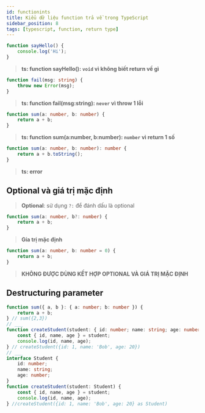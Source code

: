 ```yaml
---
id: functionints
title: Kiểu dữ liệu function trả về trong TypeScript
sidebar_position: 8
tags: [typescript, function, return type]
---
```


```ts
function sayHello() {
    console.log('Hi');
}
```

> **ts: function sayHello(): `void` vì không biết return về gì**

```ts
function fail(msg: string) {
    throw new Error(msg);
}
```

> **ts: function fail(msg:string): `never` vì throw 1 lỗi**

```ts
function sum(a: number, b: number) {
    return a + b;
}
```

> **ts: function sum(a:number, b:number): `number` vì return 1 số**

```ts
function sum(a: number, b: number): number {
    return a + b.toString();
}
```

> **ts: error**

## Optional và giá trị mặc định

> **Optional**: sử dụng `?:` để đánh dấu là optional

```ts
function sum(a: number, b?: number) {
    return a + b;
}
```

> **Gía trị mặc định**

```ts
function sum(a: number, b: number = 0) {
    return a + b;
}
```

> **KHÔNG ĐƯỢC DÙNG KẾT HỢP OPTIONAL VÀ GIÁ TRỊ MẶC ĐỊNH**

## Destructuring parameter

```ts
function sum({ a, b }: { a: number; b: number }) {
    return a + b;
} // sum({2,3})
// ___
function createStudent(student: { id: number; name: string; age: number }) {
    const { id, name, age } = student;
    console.log(id, name, age);
} // createStudent({id: 1, name: 'Bob', age: 20})
// ___
interface Student {
    id: number;
    name: string;
    age: number;
}
function createStudent(student: Student) {
    const { id, name, age } = student;
    console.log(id, name, age);
} //createStudent({id: 1, name: 'Bob', age: 20} as Student)
```
